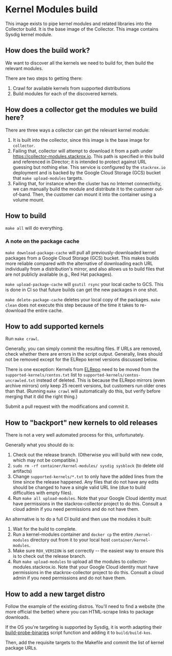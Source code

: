 # Kernel Modules build

This image exists to pipe kernel modules and related libraries
into the Collector build. It is the base image of the Collector.
This image contains Sysdig kernel module.

## How does the build work?
We want to discover all the kernels we need to build for, then build
the relevant modules.

There are two steps to getting there:

 1. Crawl for available kernels from supported distributions
 1. Build modules for each of the discovered kernels.

## How does a collector get the modules we build here?
There are three ways a collector can get the relevant kernel module:

1. It is built into the collector, since this image is the base image
for `collector`.
1. Failing that, collector will attempt to download it from a path under
https://collector-modules.stackrox.io. This path is specified in this build
and referenced in Director; it is intended to protect against URL guessing
but nothing else. This service is configured by the `stackrox.io` deployment
and is backed by the Google Cloud Storage (GCS) bucket that
`make upload-modules` targets.
1. Failing that, for instance when the cluster has no Internet connectivity,
we can manually build the module and distribute it to the customer out-of-band.
Then, the customer can mount it into the container using a volume mount.

## How to build
`make all` will do everything.

### A note on the package cache
`make download-package-cache` will pull all previously-downloaded kernel
packages from a Google Cloud Storage (GCS) bucket.
This makes builds more reliable compared with the alternative of downloading
each URL individually from a distribution's mirror, and also allows us to build
files that are not publicly available (e.g., Red Hat packages).

`make upload-package-cache` will `gsutil rsync` your local cache to GCS.
This is done in CI so that future builds can get the new packages in one shot.

`make delete-package-cache` deletes your local copy of the packages.
`make clean` does not execute this step because of the time it takes to
re-download the entire cache.

## How to add supported kernels
Run `make crawl`.

Generally, you can simply commit the resulting files.
If URLs are removed, check whether there are errors in the script output.
Generally, lines should not be removed except for the ELRepo kernel versions
discussed below.

There is one exception: Kernels from [ELRepo](https://elrepo.org) need to be
moved from the `supported-kernels/centos.txt` list to
`supported-kernels/centos-uncrawled.txt` instead of deleted. This is because
the ELRepo mirrors (even archive mirrors) only keep 25 recent versions,
but customers run older ones than that. (Running `make crawl` will automatically
do this, but verify before merging that it did the right thing.)

Submit a pull request with the modifications and commit it.

## How to "backport" new kernels to old releases
There is not a very well automated process for this, unfortunately.

Generally what you should do is:

1. Check out the release branch. (Otherwise you will build with new code,
which may not be compatible.)
1. `sudo rm -rf container/kernel-modules/ sysdig sysblock` (to delete old artifacts)
1. Change `supported-kernels/*.txt` to only have the added lines from
the time since the release happened. Any files that do not have any edits
should be changed to have a single valid URL line (due to build difficulties
with empty files).
1. Run `make all upload-modules`. Note that your Google Cloud identity must
have permissions in the stackrox-collector project to do this. Consult a cloud
admin if you need permissions and do not have them.

An alternative is to do a full CI build and then use the modules it built:

1. Wait for the build to complete.
1. Run a kernel-modules container and `docker cp` the entire `/kernel-modules`
directory out from it to your local host `container/kernel-modules`.
1. Make sure `ROX_VERSION` is set correctly -- the easiest way to ensure this
is to check out the release branch.
1. Run `make upload-modules` to upload all the modules to
collector-modules.stackrox.io. Note that your Google Cloud identity must
have permissions in the stackrox-collector project to do this. Consult a cloud
admin if you need permissions and do not have them.

## How to add a new target distro
Follow the example of the existing distros. You'll need to find a website
(the more official the better) where you can HTML-scrape links to package
downloads.

If the OS you're targeting is supported by Sysdig, it is worth adapting
their [build-probe-binaries](https://github.com/draios/sysdig/blob/dev/scripts/build-probe-binaries)
script function and adding it to `build/build-kos`.

Then, add the requisite targets to the Makefile and commit the list of kernel
package URLs.

